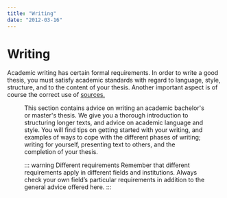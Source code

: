 ```yaml
---
title: "Writing"
date: "2012-03-16"
---
```


# Writing

Academic writing has certain formal requirements. In order to write a good thesis, you must satisfy academic standards with regard to language, style, structure, and to the content of your thesis. Another important aspect is of course the correct use of [sources.](/en/sources-and-referencing/how-to-cite.html)

<Figure
  src="/images/illustrasjoner_skriving_500x450.png"
  alt="Birds eye view of person writing on a laptop"
  caption=""
  type="right"
/>

This section contains advice on writing an academic bachelor's or master's thesis. We give you a thorough introduction to structuring longer texts, and advice on academic language and style. You will find tips on getting started with your writing, and examples of ways to cope with the different phases of writing; writing for yourself, presenting text to others, and the completion of your thesis.

::: warning Different requirements
Remember that different requirements apply in different fields and institutions. Always check your own field’s particular requirements in addition to the general advice offered here.
:::


